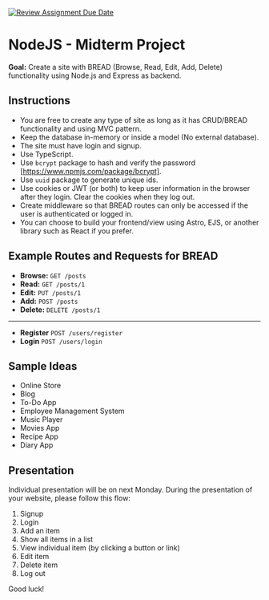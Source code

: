[![Review Assignment Due Date](https://classroom.github.com/assets/deadline-readme-button-22041afd0340ce965d47ae6ef1cefeee28c7c493a6346c4f15d667ab976d596c.svg)](https://classroom.github.com/a/Y_pBj6Vt)
# NodeJS - Midterm Project

**Goal:** Create a site with BREAD (Browse, Read, Edit, Add, Delete) functionality using Node.js and Express as backend.

## Instructions 

- You are free to create any type of site as long as it has CRUD/BREAD functionality and using MVC pattern.
- Keep the database in-memory or inside a model (No external database).
- The site must have login and signup.
- Use TypeScript.
- Use `bcrypt` package to hash and verify the password [https://www.npmjs.com/package/bcrypt].
- Use `uuid` package to generate unique ids.
- Use cookies or JWT (or both) to keep user information in the browser after they login. Clear the cookies when they log out.
- Create middleware so that BREAD routes can only be accessed if the user is authenticated or logged in.
- You can choose to build your frontend/view using Astro, EJS, or another library such as React if you prefer.

## Example Routes and Requests for BREAD

- **Browse:** `GET /posts`
- **Read:** `GET /posts/1`
- **Edit:** `PUT /posts/1`
- **Add:** `POST /posts`
- **Delete:** `DELETE /posts/1`
---
- **Register** `POST /users/register`
- **Login** `POST /users/login`

## Sample Ideas

- Online Store
- Blog
- To-Do App
- Employee Management System
- Music Player
- Movies App
- Recipe App
- Diary App

## Presentation

Individual presentation will be on next Monday. During the presentation of your website, please follow this flow:

1. Signup
2. Login
3. Add an item
4. Show all items in a list
5. View individual item (by clicking a button or link)
6. Edit item
7. Delete item
8. Log out

Good luck!
